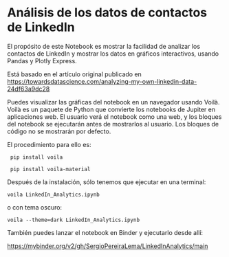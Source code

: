 # Análisis de los datos de contactos de LinkedIn

El propósito de este Notebook es mostrar la facilidad de analizar los contactos de LinkedIn y mostrar los datos en gráficos interactivos, usando Pandas y Plotly Express. 

Está basado en el artículo original publicado en https://towardsdatascience.com/analyzing-my-own-linkedin-data-24df63a9dc28

Puedes visualizar las gráficas del notebook en un navegador usando Voilà. Voilà es un paquete de Python que convierte los notebooks de Jupiter en aplicaciones web. El usuario verá el notebook como una web, y los bloques del notebook se ejecutarán antes de mostrarlos al usuario. Los bloques de código no se mostrarán por defecto.

El procedimiento para ello es:

<code> pip install voila </code>

<code> pip install voila-material </code>

Después de la instalación, sólo tenemos que ejecutar en una terminal: 

<code>voila LinkedIn_Analytics.ipynb </code>

o con tema oscuro:

<code>voila --theme=dark LinkedIn_Analytics.ipynb </code>

También puedes lanzar el notebook en Binder y ejecutarlo desde allí:

https://mybinder.org/v2/gh/SergioPereiraLema/LinkedInAnalytics/main
